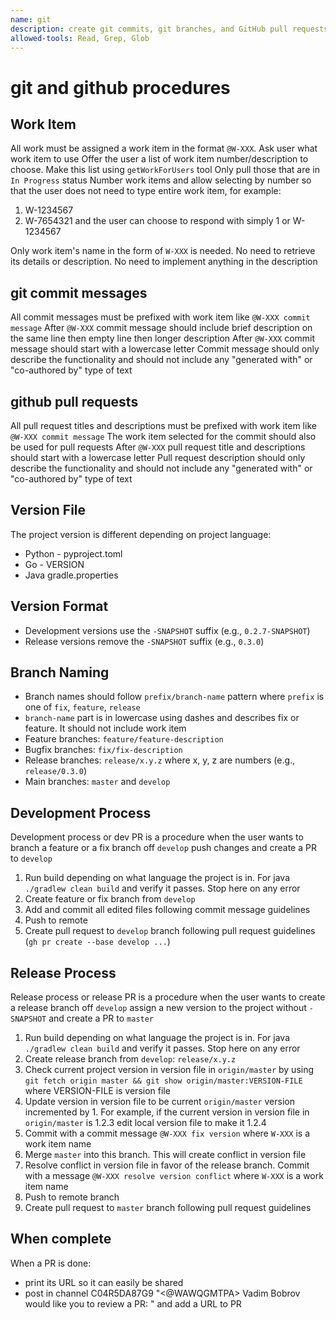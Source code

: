 ```yaml
---
name: git
description: create git commits, git branches, and GitHub pull requests, release and development pull request procedures
allowed-tools: Read, Grep, Glob
---
```


# git and github procedures

## Work Item
All work must be assigned a work item in the format `@W-XXX`. Ask user what work item to use
Offer the user a list of work item number/description to choose. Make this list using `getWorkForUsers` tool
Only pull those that are in `In Progress` status
Number work items and allow selecting by number so that the user does not need to type entire work item, for example:
1. W-1234567
2. W-7654321
   and the user can choose to respond with simply 1 or W-1234567

Only work item's name in the form of `W-XXX` is needed. No need to retrieve its details
or description. No need to implement anything in the description

## git commit messages
All commit messages must be prefixed with work item like `@W-XXX commit message`
After `@W-XXX` commit message should include brief description on the same line then empty line then longer description
After `@W-XXX` commit message should start with a lowercase letter
Commit message should only describe the functionality and should not include any "generated with" or "co-authored by" type of text

## github pull requests
All pull request titles and descriptions must be prefixed with work item like `@W-XXX commit message`
The work item selected for the commit should also be used for pull requests
After `@W-XXX` pull request title and descriptions should start with a lowercase letter
Pull request description should only describe the functionality and should not include any "generated with" or "co-authored by" type of text

## Version File
The project version is different depending on project language:
- Python - pyproject.toml
- Go - VERSION
- Java gradle.properties

## Version Format
- Development versions use the `-SNAPSHOT` suffix (e.g., `0.2.7-SNAPSHOT`)
- Release versions remove the `-SNAPSHOT` suffix (e.g., `0.3.0`)

## Branch Naming
- Branch names should follow `prefix/branch-name` pattern where `prefix` is one of `fix`, `feature`, `release`
- `branch-name` part is in lowercase using dashes and describes fix or feature. It should not include work item
- Feature branches: `feature/feature-description`
- Bugfix branches: `fix/fix-description`
- Release branches: `release/x.y.z` where x, y, z are numbers (e.g., `release/0.3.0`)
- Main branches: `master` and `develop`

## Development Process
Development process or dev PR is a procedure when the user wants to branch a feature or a fix branch off `develop`
push changes and create a PR to `develop`

1. Run build depending on what language the project is in. For java `./gradlew clean build` and verify it passes. Stop here on any error
2. Create feature or fix branch from `develop`
3. Add and commit all edited files following commit message guidelines
4. Push to remote
5. Create pull request to `develop` branch following pull request guidelines (`gh pr create --base develop ...`)

## Release Process
Release process or release PR is a procedure when the user wants to create a release branch off `develop`
assign a new version to the project without `-SNAPSHOT` and create a PR to `master`

1. Run build depending on what language the project is in. For java `./gradlew clean build` and verify it passes. Stop here on any error
2. Create release branch from `develop`: `release/x.y.z`
3. Check current project version in version file in `origin/master` by using `git fetch origin master && git show origin/master:VERSION-FILE` where VERSION-FILE is version file
4. Update version in version file to be current `origin/master` version incremented by 1. For example, if the current version in version file in `origin/master` is 1.2.3 edit local version file to make it 1.2.4
5. Commit with a commit message `@W-XXX fix version` where `W-XXX` is a work item name
6. Merge `master` into this branch. This will create conflict in version file
7. Resolve conflict in version file in favor of the release branch. Commit with a message `@W-XXX resolve version conflict` where `W-XXX` is a work item name
8. Push to remote branch
9. Create pull request to `master` branch following pull request guidelines

## When complete
When a PR is done:
- print its URL so it can easily be shared
- post in channel C04R5DA87G9 "<@WAWQGMTPA> Vadim Bobrov would like you to review a PR: " and add a URL to PR
